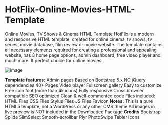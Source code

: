 # HotFlix-Online-Movies-HTML-Template
Online Movies, TV Shows &amp; Cinema HTML Template
HotFlix is a modern and responsive HTML template, created for online cinema, tv shows, tv series, movie database, film review or movie website. The template contains all necessary elements required for creating a professional and appealing website, has 3 home page options, admin dashboard, free video player and much more. It perfect choice for online movies.

![image](https://github.com/user-attachments/assets/e75cde26-3d37-4337-8536-e5ffada6c43b)


**Template features:**
Admin pages
Based on Bootstrap 5.x
NO jQuery dependencies
40+ Pages
Video player
Fullscreen gallery
Easy to customize
Free icon font (more than 4k icons)
Fully responsive
Cross browser compatible
SEO optimized
Clean & well-commented code
Files included:
HTML Files
CSS Files
Stylus Files
JS Files
Favicon
**Notes:**
This is a pure HTML5 template, not a WordPress or any other CMS theme
All images in live preview is NOT included in the Downloaded Package
**Credits**
Bootstrap
Splide
SlimSelect
Smooth-scrollbar
Plyr
PhotoSwipe
Tabler Icons
